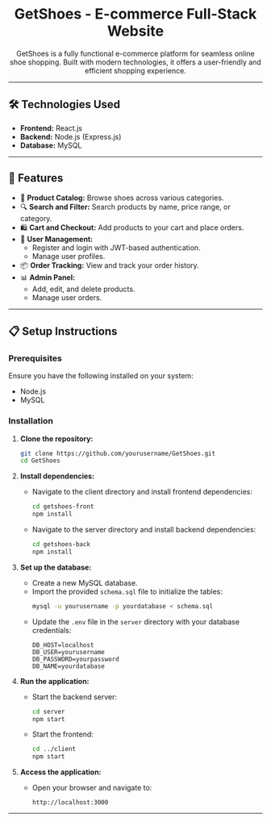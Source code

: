 <h1 align="center">GetShoes - E-commerce Full-Stack Website</h1>

<p align="center">
  GetShoes is a fully functional e-commerce platform for seamless online shoe shopping. Built with modern technologies, it offers a user-friendly and efficient shopping experience.
</p>

---

## 🛠 Technologies Used
<ul>
  <li><strong>Frontend:</strong> React.js</li>
  <li><strong>Backend:</strong> Node.js (Express.js)</li>
  <li><strong>Database:</strong> MySQL</li>
</ul>

---

## 🚀 Features
<ul>
  <li>🛒 <strong>Product Catalog:</strong> Browse shoes across various categories.</li>
  <li>🔍 <strong>Search and Filter:</strong> Search products by name, price range, or category.</li>
  <li>🛍️ <strong>Cart and Checkout:</strong> Add products to your cart and place orders.</li>
  <li>🔐 <strong>User Management:</strong>
    <ul>
      <li>Register and login with JWT-based authentication.</li>
      <li>Manage user profiles.</li>
    </ul>
  </li>
  <li>📦 <strong>Order Tracking:</strong> View and track your order history.</li>
  <li>📊 <strong>Admin Panel:</strong>
    <ul>
      <li>Add, edit, and delete products.</li>
      <li>Manage user orders.</li>
    </ul>
  </li>
</ul>

---

## 📋 Setup Instructions

### Prerequisites
Ensure you have the following installed on your system:
<ul>
  <li>Node.js</li>
  <li>MySQL</li>
</ul>

### Installation
1. **Clone the repository:**
   ```bash
   git clone https://github.com/yourusername/GetShoes.git
   cd GetShoes
2. **Install dependencies:**
   - Navigate to the client directory and install frontend dependencies:
     ```bash
     cd getshoes-front
     npm install
     ```
   - Navigate to the server directory and install backend dependencies:
     ```bash
     cd getshoes-back
     npm install
     ```

3. **Set up the database:**
   - Create a new MySQL database.
   - Import the provided `schema.sql` file to initialize the tables:
     ```bash
     mysql -u yourusername -p yourdatabase < schema.sql
     ```
   - Update the `.env` file in the `server` directory with your database credentials:
     ```env
     DB_HOST=localhost
     DB_USER=yourusername
     DB_PASSWORD=yourpassword
     DB_NAME=yourdatabase
     ```

4. **Run the application:**
   - Start the backend server:
     ```bash
     cd server
     npm start
     ```
   - Start the frontend:
     ```bash
     cd ../client
     npm start
     ```

5. **Access the application:**
   - Open your browser and navigate to:
     ```
     http://localhost:3000
     ```

---




